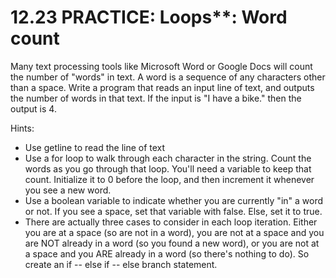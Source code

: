 # 12.23 PRACTICE: Loops**: Word count
Many text processing tools like Microsoft Word or Google Docs will count the number of "words" in text. A word is a sequence of any characters other than a space. Write a program that reads an input line of text, and outputs the number of words in that text. If the input is "I have a bike." then the output is 4.

Hints:
* Use getline to read the line of text
* Use a for loop to walk through each character in the string. Count the words as you go through that loop. You'll need a variable to keep that count. Initialize it to 0 before the loop, and then increment it whenever you see a new word.
* Use a boolean variable to indicate whether you are currently "in" a word or not. If you see a space, set that variable with false. Else, set it to true.
* There are actually three cases to consider in each loop iteration. Either you are at a space (so are not in a word), you are not at a space and you are NOT already in a word (so you found a new word), or you are not at a space and you ARE already in a word (so there's nothing to do). So create an if -- else if -- else branch statement.